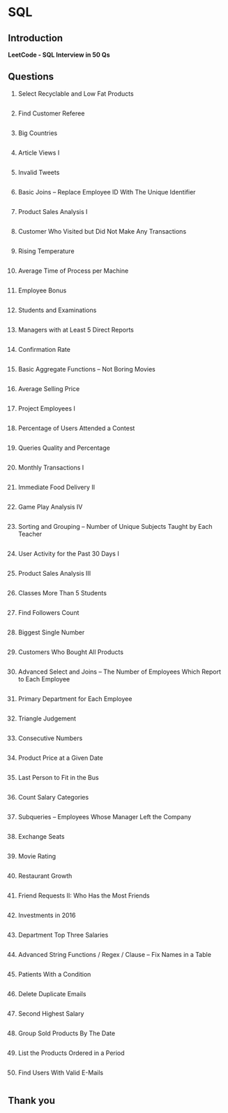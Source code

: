 # SQL

## Introduction  
**LeetCode - SQL Interview in 50 Qs**

## Questions

1. Select Recyclable and Low Fat Products  
```sql

```

2. Find Customer Referee  
```sql

```

3. Big Countries  
```sql

```

4. Article Views I  
```sql

```

5. Invalid Tweets  
```sql

```

6. Basic Joins – Replace Employee ID With The Unique Identifier  
```sql

```

7. Product Sales Analysis I  
```sql

```

8. Customer Who Visited but Did Not Make Any Transactions  
```sql

```

9. Rising Temperature  
```sql

```

10. Average Time of Process per Machine  
```sql

```

11. Employee Bonus  
```sql

```

12. Students and Examinations  
```sql

```

13. Managers with at Least 5 Direct Reports  
```sql

```

14. Confirmation Rate  
```sql

```

15. Basic Aggregate Functions – Not Boring Movies  
```sql

```

16. Average Selling Price  
```sql

```

17. Project Employees I  
```sql

```

18. Percentage of Users Attended a Contest  
```sql

```

19. Queries Quality and Percentage  
```sql

```

20. Monthly Transactions I  
```sql

```

21. Immediate Food Delivery II  
```sql

```

22. Game Play Analysis IV  
```sql

```

23. Sorting and Grouping – Number of Unique Subjects Taught by Each Teacher  
```sql

```

24. User Activity for the Past 30 Days I  
```sql

```

25. Product Sales Analysis III  
```sql

```

26. Classes More Than 5 Students  
```sql

```

27. Find Followers Count  
```sql

```

28. Biggest Single Number  
```sql

```

29. Customers Who Bought All Products  
```sql

```

30. Advanced Select and Joins – The Number of Employees Which Report to Each Employee  
```sql

```

31. Primary Department for Each Employee  
```sql

```

32. Triangle Judgement  
```sql

```

33. Consecutive Numbers  
```sql

```

34. Product Price at a Given Date  
```sql

```

35. Last Person to Fit in the Bus  
```sql

```

36. Count Salary Categories  
```sql

```

37. Subqueries – Employees Whose Manager Left the Company  
```sql

```

38. Exchange Seats  
```sql

```

39. Movie Rating  
```sql

```

40. Restaurant Growth  
```sql

```

41. Friend Requests II: Who Has the Most Friends  
```sql

```

42. Investments in 2016  
```sql

```

43. Department Top Three Salaries  
```sql

```

44. Advanced String Functions / Regex / Clause – Fix Names in a Table  
```sql

```

45. Patients With a Condition  
```sql

```

46. Delete Duplicate Emails  
```sql

```

47. Second Highest Salary  
```sql

```

48. Group Sold Products By The Date  
```sql

```

49. List the Products Ordered in a Period  
```sql

```

50. Find Users With Valid E-Mails  
```sql

```

## Thank you
